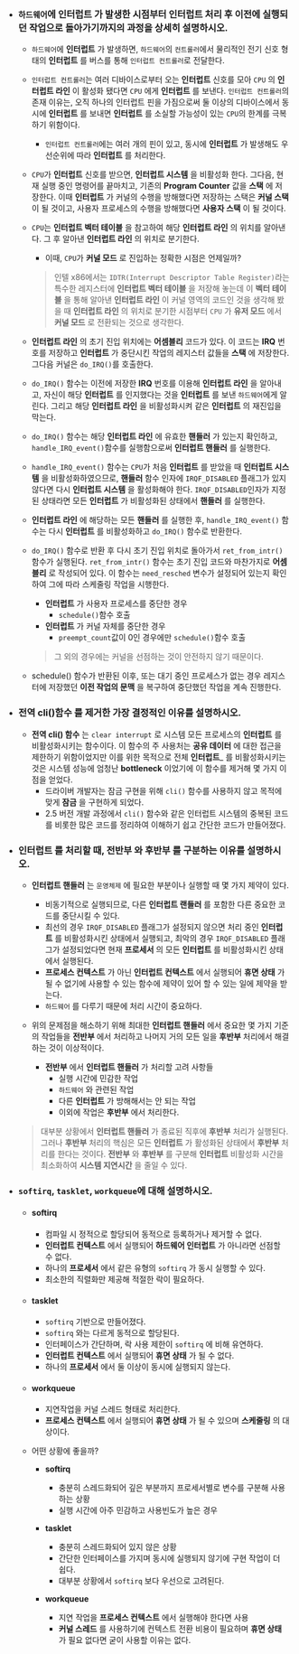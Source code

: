 - ### `하드웨어`에 __인터럽트__ 가 발생한 시점부터 __인터럽트__ 처리 후 이전에 실행되던 작업으로 돌아가기까지의 과정을 상세히 설명하시오.
    
	- `하드웨어`에 __인터럽트__ 가 발생하면, `하드웨어`의 `컨트롤러`에서 물리적인 전기 신호 형태의 __인터럽트__ 를 버스를 통해 `인터럽트 컨트롤러`로 전달한다.
    
	- `인터럽트 컨트롤러`는 여러 디바이스로부터 오는 __인터럽트__ 신호를 모아 `CPU` 의 __인터럽트 라인__ 이 활성화 됐다면 `CPU` 에게 __인터럽트__ 를 보낸다. `인터럽트 컨트롤러`의 존재 이유는, 오직 하나의 인터럽트 핀을 가짐으로써 둘 이상의 디바이스에서 동시에 __인터럽트__ 를 보내면 __인터럽트__ 를 소실할 가능성이 있는 `CPU`의 한계를 극복하기 위함이다. 
		- `인터럽트 컨트롤러`에는 여러 개의 핀이 있고, 동시에 __인터럽트__ 가 발생해도 우선순위에 따라 __인터럽트__ 를 처리한다.

    - `CPU`가 __인터럽트__ 신호를 받으면, __인터럽트 시스템__ 을 비활성화 한다. 그다음, 현재 실행 중인 명령어를 끝마치고, 기존의 __Program Counter__ 값을 __스택__ 에 저장한다. 이때 __인터럽트__ 가 커널의 수행을 방해했다면 저장하는 스택은 __커널 스택__ 이 될 것이고, 사용자 프로세스의 수행을 방해했다면 __사용자 스택__ 이 될 것이다.

    - `CPU`는 __인터럽트 벡터 테이블__ 을 참고하여 해당 __인터럽트 라인__ 의 위치를 알아낸다. 그 후 알아낸 __인터럽트 라인__ 의 위치로 분기한다.
        - 이때, `CPU`가 __커널 모드__ 로 진입하는 정확한 시점은 언제일까?
		> 인텔 x86에서는 `IDTR(Interrupt Descriptor Table Register)`라는 특수한 레지스터에 __인터럽트 벡터 테이블__ 을 저장해 놓는데 이 __벡터 테이블__ 을 통해 알아낸 __인터럽트 라인__ 이 커널 영역의 코드인 것을 생각해 봤을 때 __인터럽트 라인__ 의 위치로 분기한 시점부터 `CPU` 가 __유저 모드__ 에서 __커널 모드__ 로 전환되는 것으로 생각한다.
    
	- __인터럽트 라인__ 의 초기 진입 위치에는 __어셈블리__ 코드가 있다. 이 코드는 __IRQ__ 번호를 저장하고 __인터럽트__ 가 중단시킨 작업의 레지스터 값들을 __스택__ 에 저장한다. 그다음 커널은 `do_IRQ()`를 호출한다.
    
	- `do_IRQ()` 함수는 이전에 저장한 __IRQ__ 번호를 이용해 __인터럽트 라인__ 을 알아내고, 자신이 해당 __인터럽트__ 를 인지했다는 것을 __인터럽트__ 를 보낸 `하드웨어`에게 알린다. 그리고 해당 __인터럽트 라인__ 을 비활성화시켜 같은 __인터럽트__ 의 재진입을 막는다.
    
	- `do_IRQ()` 함수는 해당 __인터럽트 라인__ 에 유효한 __핸들러__ 가 있는지 확인하고, `handle_IRQ_event()`함수를 실행함으로써 __인터럽트 핸들러__ 를 실행한다.
    
	- `handle_IRQ_event()` 함수는 `CPU`가 처음 __인터럽트__ 를 받았을 때 __인터럽트 시스템__ 을 비활성화하였으므로, __핸들러__ 함수 인자에 `IRQF_DISABLED` 플래그가 있지 않다면 다시 __인터럽트 시스템__ 을 활성화해야 한다. `IRQF_DISABLED`인자가 지정된 상태라면 모든 __인터럽트__ 가 비활성화된 상태에서 __핸들러__ 를 실행한다. 
    
	- __인터럽트 라인__ 에 해당하는 모든 __핸들러__ 를 실행한 후, `handle_IRQ_event()` 함수는 다시 __인터럽트__ 를 비활성화하고 `do_IRQ()` 함수로 반환한다. 
    
	- `do_IRQ()` 함수로 반환 후 다시 초기 진입 위치로 돌아가서 `ret_from_intr()` 함수가 실행된다. `ret_from_intr()` 함수는 초기 진입 코드와 마찬가지로 __어셈블리__ 로 작성되어 있다. 이 함수는 `need_resched` 변수가 설정되어 있는지 확인하여 그에 따라 스케줄링 작업을 시행한다. 
        - __인터럽트__ 가 사용자 프로세스를 중단한 경우
            - `schedule()`함수 호출
        - __인터럽트__ 가 커널 자체를 중단한 경우
            - `preempt_count`값이 0인 경우에만 `schedule()`함수 호출
		> 그 외의 경우에는 커널을 선점하는 것이 안전하지 않기 때문이다.
    
	- schedule() 함수가 반환된 이후, 또는 대기 중인 프로세스가 없는 경우 레지스터에 저장했던 __이전 작업의 문맥__ 을 복구하여 중단했던 작업을 계속 진행한다.

- ### __전역 cli()함수__ 를 제거한 가장 결정적인 이유를 설명하시오.
    
	- __전역 cli() 함수__ 는 `clear interrupt` 로 시스템 모든 프로세스의 __인터럽트__ 를 비활성화시키는 함수이다. 이 함수의 주 사용처는 __공유 데이터__ 에 대한 접근을 제한하기 위함이었지만 이를 위한 목적으로 전체 __인터럽트___ 를 비활성화시키는 것은 시스템 성능에 엄청난 __bottleneck__ 이었기에 이 함수를 제거해 몇 가지 이점을 얻었다.
		- 드라이버 개발자는 잠금 구현을 위해 `cli()` 함수를 사용하지 않고 목적에 맞게 __잠금__ 을 구현하게 되었다.
		- 2.5 버전 개발 과정에서 `cli()` 함수와 같은 인터럽트 시스템의 중복된 코드를 비롯한 많은 코드를 정리하여 이해하기 쉽고 간단한 코드가 만들어졌다.


- ### __인터럽트__ 를 처리할 때, __전반부__ 와 __후반부__ 를 구분하는 이유를 설명하시오.
	
	- __인터럽트 핸들러__ 는 `운영체제` 에 필요한 부분이나 실행할 때 몇 가지 제약이 있다. 
		- 비동기적으로 실행되므로, 다른 __인터럽트 랜들러__ 를 포함한 다른 중요한 코드를 중단시킬 수 있다.
		- 최선의 경우 `IRQF_DISABLED` 플래그가 설정되지 않으면 처리 중인 __인터럽트__ 를 비활성화시킨 상태에서 실행되고, 최악의 경우 `IRQF_DISABLED` 플래그가 설정되었다면 현재 __프로세서__ 의 모든 __인터럽트__ 를 비활성화시킨 상태에서 실행된다.
		- __프로세스 컨텍스트__ 가 아닌 __인터럽트 컨텍스트__ 에서 실행되어 __휴면 상태__ 가 될 수 없기에 사용할 수 있는 함수에 제약이 있어 할 수 있는 일에 제약을 받는다.
		- `하드웨어` 를 다루기 때문에 처리 시간이 중요하다.
	
	- 위의 문제점을 해소하기 위해 최대한 __인터럽트 핸들러__ 에서 중요한 몇 가지 기준의 작업들을 __전반부__ 에서 처리하고 나머지 거의 모든 일을 __후반부__ 처리에서 해결하는 것이 이상적이다.
		- __전반부__ 에서 __인터럽트 핸들러__ 가 처리할 고려 사항들
			- 실행 시간에 민감한 작업
			- `하드웨어` 와 관련된 작업
			- 다른 __인터럽트__ 가 방해해서는 안 되는 작업
			- 이외에 작업은 __후반부__ 에서 처리한다.
	
	> 대부분 상황에서 __인터럽트 핸들러__ 가 종료된 직후에 __후반부__ 처리가 실행된다. 그러나 __후반부__ 처리의 핵심은 모든 __인터럽트__ 가 활성화된 상태에서 __후반부__ 처리를 한다는 것이다. __전반부__ 와 __후반부__ 를 구분해 __인터럽트__ 비활성화 시간을 최소화하여 __시스템 지연시간__ 을 줄일 수 있다.

- ### `softirq`, `tasklet`, `workqueue`에 대해 설명하시오.

	- #### __softirq__ 
		- 컴파일 시 정적으로 할당되어 동적으로 등록하거나 제거할 수 없다.
		- __인터럽트 컨텍스트__ 에서 실행되어 __하드웨어 인터럽트__ 가 아니라면 선점할 수 없다.
		- 하나의 __프로세서__ 에서 같은 유형의 `softirq` 가 동시 실행할 수 있다.
		- 최소한의 직렬화만 제공해 적절한 락이 필요하다.
		
	- #### __tasklet__ 
		- `softirq` 기반으로 만들어졌다.
		- `softirq` 와는 다르게 동적으로 할당된다.
		- 인터페이스가 간단하며, 락 사용 제한이 `softirq`	에 비해 유연하다.
		- __인터럽트 컨텍스트__ 에서 실행되어 __휴면 상태__ 가 될 수 없다.
		- 하나의 __프로세서__ 에서 둘 이상이 동시에 실행되지 않는다.
		
	- #### __workqueue__ 
		- 지연작업을 커널 스레드 형태로 처리한다.
		- __프로세스 컨텍스트__ 에서 실행되어 __휴면 상태__ 가 될 수 있으며 __스케줄링__ 의 대상이다.
		
	- 어떤 상황에 좋을까?
		- __softirq__
			- 충분히 스레드화되어 깊은 부분까지 프로세서별로 변수를 구분해 사용하는 상황
			- 실행 시간에 아주 민감하고 사용빈도가 높은 경우
			
		- __tasklet__
			- 충분히 스레드화되어 있지 않은 상황
			- 간단한 인터페이스를 가지며 동시에 실행되지 않기에 구현 작업이 더 쉽다.
			- 대부분 상황에서 `softirq` 보다 우선으로 고려된다.
		
		- __workqueue__ 
			- 지연 작업을 __프로세스 컨텍스트__ 에서 실행해야 한다면 사용
			- __커널 스레드__ 를 사용하기에 컨텍스트 전환 비용이 필요하며 __휴면 상태__ 가 필요 없다면 굳이 사용할 이유는 없다.
			
